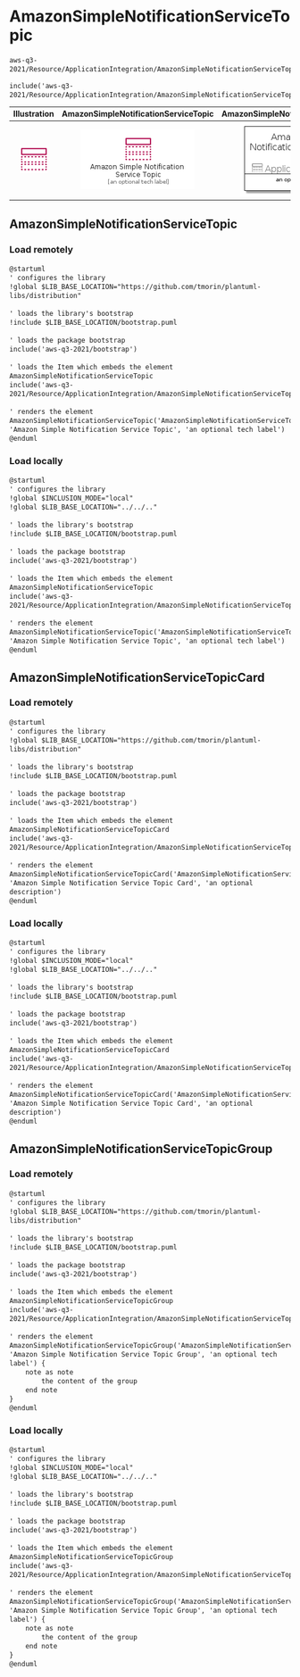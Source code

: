 # AmazonSimpleNotificationServiceTopic


```text
aws-q3-2021/Resource/ApplicationIntegration/AmazonSimpleNotificationServiceTopic
```

```text
include('aws-q3-2021/Resource/ApplicationIntegration/AmazonSimpleNotificationServiceTopic')
```



| Illustration | AmazonSimpleNotificationServiceTopic | AmazonSimpleNotificationServiceTopicCard | AmazonSimpleNotificationServiceTopicGroup |
| :---: | :---: | :---: | :---: |
| ![illustration for Illustration](../../../aws-q3-2021/Resource/ApplicationIntegration/AmazonSimpleNotificationServiceTopic.png) | ![illustration for AmazonSimpleNotificationServiceTopic](../../../aws-q3-2021/Resource/ApplicationIntegration/AmazonSimpleNotificationServiceTopic.Local.png) | ![illustration for AmazonSimpleNotificationServiceTopicCard](../../../aws-q3-2021/Resource/ApplicationIntegration/AmazonSimpleNotificationServiceTopicCard.Local.png) | ![illustration for AmazonSimpleNotificationServiceTopicGroup](../../../aws-q3-2021/Resource/ApplicationIntegration/AmazonSimpleNotificationServiceTopicGroup.Local.png) |




## AmazonSimpleNotificationServiceTopic

### Load remotely
```plantuml
@startuml
' configures the library
!global $LIB_BASE_LOCATION="https://github.com/tmorin/plantuml-libs/distribution"

' loads the library's bootstrap
!include $LIB_BASE_LOCATION/bootstrap.puml

' loads the package bootstrap
include('aws-q3-2021/bootstrap')

' loads the Item which embeds the element AmazonSimpleNotificationServiceTopic
include('aws-q3-2021/Resource/ApplicationIntegration/AmazonSimpleNotificationServiceTopic')

' renders the element
AmazonSimpleNotificationServiceTopic('AmazonSimpleNotificationServiceTopic', 'Amazon Simple Notification Service Topic', 'an optional tech label')
@enduml
```

### Load locally
```plantuml
@startuml
' configures the library
!global $INCLUSION_MODE="local"
!global $LIB_BASE_LOCATION="../../.."

' loads the library's bootstrap
!include $LIB_BASE_LOCATION/bootstrap.puml

' loads the package bootstrap
include('aws-q3-2021/bootstrap')

' loads the Item which embeds the element AmazonSimpleNotificationServiceTopic
include('aws-q3-2021/Resource/ApplicationIntegration/AmazonSimpleNotificationServiceTopic')

' renders the element
AmazonSimpleNotificationServiceTopic('AmazonSimpleNotificationServiceTopic', 'Amazon Simple Notification Service Topic', 'an optional tech label')
@enduml
```

## AmazonSimpleNotificationServiceTopicCard

### Load remotely
```plantuml
@startuml
' configures the library
!global $LIB_BASE_LOCATION="https://github.com/tmorin/plantuml-libs/distribution"

' loads the library's bootstrap
!include $LIB_BASE_LOCATION/bootstrap.puml

' loads the package bootstrap
include('aws-q3-2021/bootstrap')

' loads the Item which embeds the element AmazonSimpleNotificationServiceTopicCard
include('aws-q3-2021/Resource/ApplicationIntegration/AmazonSimpleNotificationServiceTopic')

' renders the element
AmazonSimpleNotificationServiceTopicCard('AmazonSimpleNotificationServiceTopicCard', 'Amazon Simple Notification Service Topic Card', 'an optional description')
@enduml
```

### Load locally
```plantuml
@startuml
' configures the library
!global $INCLUSION_MODE="local"
!global $LIB_BASE_LOCATION="../../.."

' loads the library's bootstrap
!include $LIB_BASE_LOCATION/bootstrap.puml

' loads the package bootstrap
include('aws-q3-2021/bootstrap')

' loads the Item which embeds the element AmazonSimpleNotificationServiceTopicCard
include('aws-q3-2021/Resource/ApplicationIntegration/AmazonSimpleNotificationServiceTopic')

' renders the element
AmazonSimpleNotificationServiceTopicCard('AmazonSimpleNotificationServiceTopicCard', 'Amazon Simple Notification Service Topic Card', 'an optional description')
@enduml
```

## AmazonSimpleNotificationServiceTopicGroup

### Load remotely
```plantuml
@startuml
' configures the library
!global $LIB_BASE_LOCATION="https://github.com/tmorin/plantuml-libs/distribution"

' loads the library's bootstrap
!include $LIB_BASE_LOCATION/bootstrap.puml

' loads the package bootstrap
include('aws-q3-2021/bootstrap')

' loads the Item which embeds the element AmazonSimpleNotificationServiceTopicGroup
include('aws-q3-2021/Resource/ApplicationIntegration/AmazonSimpleNotificationServiceTopic')

' renders the element
AmazonSimpleNotificationServiceTopicGroup('AmazonSimpleNotificationServiceTopicGroup', 'Amazon Simple Notification Service Topic Group', 'an optional tech label') {
    note as note
        the content of the group
    end note
}
@enduml
```

### Load locally
```plantuml
@startuml
' configures the library
!global $INCLUSION_MODE="local"
!global $LIB_BASE_LOCATION="../../.."

' loads the library's bootstrap
!include $LIB_BASE_LOCATION/bootstrap.puml

' loads the package bootstrap
include('aws-q3-2021/bootstrap')

' loads the Item which embeds the element AmazonSimpleNotificationServiceTopicGroup
include('aws-q3-2021/Resource/ApplicationIntegration/AmazonSimpleNotificationServiceTopic')

' renders the element
AmazonSimpleNotificationServiceTopicGroup('AmazonSimpleNotificationServiceTopicGroup', 'Amazon Simple Notification Service Topic Group', 'an optional tech label') {
    note as note
        the content of the group
    end note
}
@enduml
```

